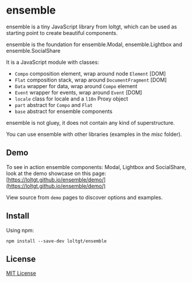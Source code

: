 # ensemble

ensemble is a tiny JavaScript library from loltgt, which can be used as starting point to create beautiful components.

ensemble is the foundation for ensemble.Modal, ensemble.Lightbox and ensemble.SocialShare

It is a JavaScript module with classes:
* `Compo` composition element, wrap around node `Element` [DOM]
* `Flat` composition stack, wrap around `DocumentFragment` [DOM]
* `Data` wrapper for data, wrap around `Compo` element
* `Event` wrapper for events, wrap around `Event` [DOM]
* `locale` class for locale and a `l10n` Proxy object
* `part` abstract for `Compo` and `Flat`
* `base` abstract for ensemble components

ensemble is not gluey, it does not contain any kind of superstructure.

You can use ensemble with other libraries (examples in the *misc* folder).


## Demo

To see in action ensemble components: Modal, Lightbox and SocialShare, look at the demo showcase on this page: [https://loltgt.github.io/ensemble/demo/](https://loltgt.github.io/ensemble/demo/)

View source from `demo` pages to discover options and examples.

## Install

Using npm:
```shell
npm install --save-dev loltgt/ensemble
```

## License

[MIT License](LICENSE)
